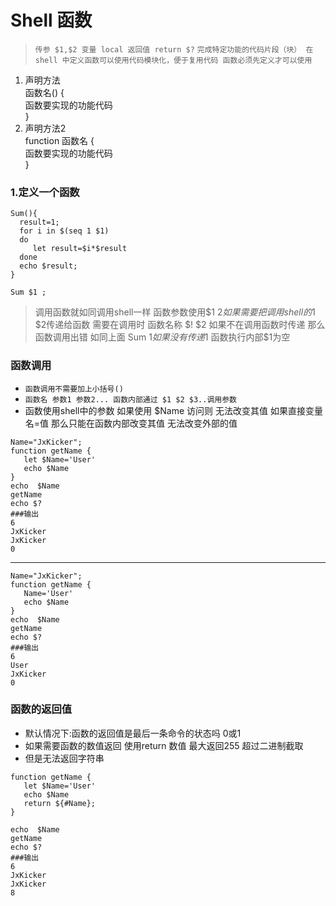 Shell 函数
====
>`传参 $1,$2 变量 local 返回值 return $?` 
`完成特定功能的代码片段（块） 在 shell 中定义函数可以使用代码模块化，便于复用代码 函数必须先定义才可以使用`
 1. 声明方法  
 函数名() {  
 函数要实现的功能代码  
 }  
 2. 声明方法2  
 function 函数名 {  
 函数要实现的功能代码  
 }  
 ### 1.定义一个函数
 ```shell
 Sum(){
   result=1;
   for i in $(seq 1 $1)
   do
      let result=$i*$result
   done
   echo $result;
}

Sum $1 ;
 ```
 > 调用函数就如同调用shell一样   函数参数使用$1 $2  
 > 如果需要把调用shell的$1 $2传递给函数 需要在调用时  函数名称 $! $2 如果不在调用函数时传递  那么函数调用出错
 > 如同上面 Sum $1 如果没有传递$1 函数执行内部$1为空 
 
 ### 函数调用
 * `函数调用不需要加上小括号()`
 * `函数名 参数1 参数2... 函数内部通过 $1 $2 $3..调用参数`
 *  函数使用shell中的参数 如果使用 $Name 访问则 无法改变其值  如果直接变量名=值 那么只能在函数内部改变其值  无法改变外部的值
 ```shell
 Name="JxKicker";
function getName {
    let $Name='User'
    echo $Name 
}
echo  $Name
getName
echo $?
###输出
 6
JxKicker
JxKicker
0
```
---
 ```shell
 Name="JxKicker";
function getName {
    Name='User'
    echo $Name 
}
echo  $Name
getName
echo $?
###输出
 6
User
JxKicker
0
```
 ### 函数的返回值
 * 默认情况下:函数的返回值是最后一条命令的状态吗 0或1
 * 如果需要函数的数值返回 使用return 数值  最大返回255 超过二进制截取
 * 但是无法返回字符串 
 ```shell
 function getName {
    let $Name='User'
    echo $Name 
    return ${#Name};
}

echo  $Name
getName
echo $?
###输出
6
JxKicker
JxKicker
8

 ```
